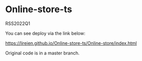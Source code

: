 # Online-store-ts
RSS2022Q1

You can see deploy via the link below:

https://lireien.github.io/Online-store-ts/Online-store/index.html

Original code is in a master branch.
